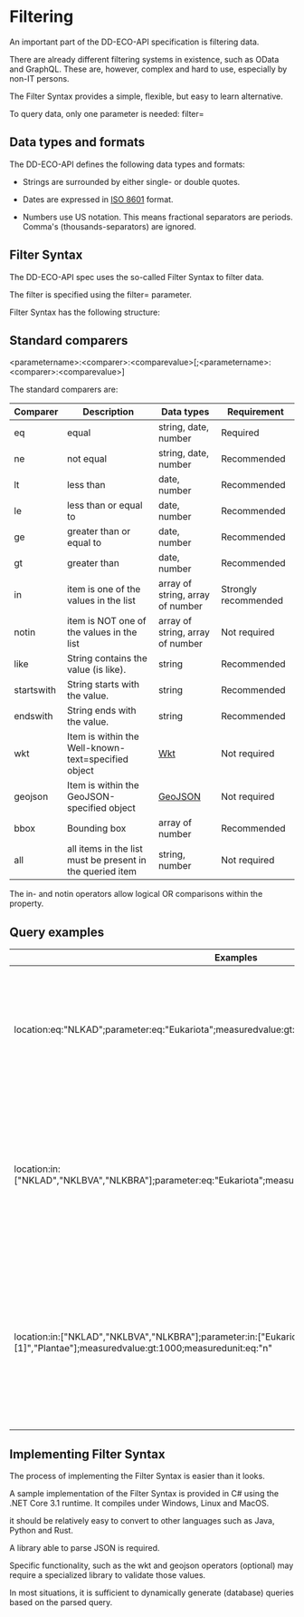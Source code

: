 # Filtering

An important part of the DD-ECO-API specification is filtering data.

There are already different filtering systems in existence, such as OData and GraphQL. These are, however, complex and hard to use, especially by non-IT persons.


The Filter Syntax provides a simple, flexible, but easy to learn alternative.

To query data, only one parameter is needed: filter=

## Data types and formats

The DD-ECO-API defines the following data types and formats:

* Strings are surrounded by either single- or double quotes.

* Dates are expressed in [ISO 8601](https://www.iso.org/iso-8601-date-and-time-format.html) format.

* Numbers use US notation. This means fractional separators are periods. Comma's (thousands-separators) are ignored.

## Filter Syntax

The DD-ECO-API spec uses the so-called Filter Syntax to filter data.

The filter is specified using the filter= parameter.

Filter Syntax has the following structure:

## Standard comparers

&lt;parametername&gt;:&lt;comparer&gt;:&lt;comparevalue&gt;[;&lt;parametername&gt;:&lt;comparer&gt;:&lt;comparevalue&gt;]

The standard comparers are:

| Comparer | Description | Data types | Requirement |
|----------|-------------|------|----|
| eq | equal | string, date, number | Required |
| ne | not equal | string, date, number | Recommended |
| lt | less than | date, number | Recommended |
| le | less than or equal to | date, number | Recommended |
| ge | greater than or equal to | date, number | Recommended |
| gt | greater than | date, number | Recommended |
| in | item is one of the values in the list | array of string, array of number | Strongly recommended |
| notin | item is NOT one of the values in the list | array of string, array of number | Not required |
| like | String contains the value (is like). | string | Recommended |
| startswith | String starts with the value. | string | Recommended |
| endswith | String ends with the value. | string | Recommended |
| wkt | Item is within the Well-known-text=specified object | [Wkt](https://en.wikipedia.org/wiki/Well-known_text_representation_of_geometry) | Not required |
| geojson | Item is within the GeoJSON-specified object | [GeoJSON](https://en.wikipedia.org/wiki/GeoJSON) | Not required |
| bbox | Bounding box | array of number | Recommended |
| all | all items in the list must be present in the queried item | string, number | Not required |

The in- and notin operators allow logical OR comparisons within the property.

## Query examples

| Examples | Description |
| --- | --- |
| location&colon;eq&colon;"NLKAD";parameter&colon;eq&colon;"Eukariota";measuredvalue&colon;gt&colon;1000;measuredunit&colon;eq&colon;"n" | Find all Eukariota at location NLKAD where measured value > 1000 and the measurements where expressed in count (n) |
| location&colon;in&colon;["NKLAD","NKLBVA","NLKBRA"];parameter&colon;eq&colon;"Eukariota";measuredvalue&colon;gt&colon;1000;measuredunit&colon;eq&colon;"n" | Find all Eukariota at location NLKAD or NKLBVA or NLKBRA where measured value > 1000 and the measurements where expressed in count (n) |
| location&colon;in&colon;["NKLAD","NKLBVA","NLKBRA"];parameter&colon;in&colon;["Eukariota [1]","Plantae"];measuredvalue&colon;gt&colon;1000;measuredunit&colon;eq&colon;"n" | Find all Eukariota or Plantae at location NLKAD or NKLBVA or NLKBRA where measured value > 1000 and the measurements where expressed in count (n) |


## Implementing Filter Syntax

The process of implementing the Filter Syntax is easier than it looks.

A sample implementation of the Filter Syntax is provided in C# using the .NET Core 3.1 runtime. It compiles under Windows, Linux and MacOS.

it should be relatively easy to convert to other languages such as Java, Python and Rust.

A library able to parse JSON is required.

Specific functionality, such as the wkt and geojson operators (optional) may require a specialized library to validate those values.

In most situations, it is sufficient to dynamically generate (database) queries based on the parsed query.

